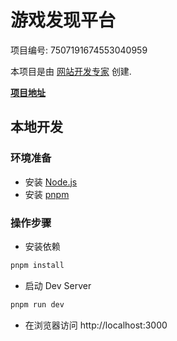 # 游戏发现平台

项目编号: 7507191674553040959

本项目是由 [网站开发专家](https://space.coze.cn/) 创建.

[**项目地址**](https://space.coze.cn/task/7507191674553040959)

## 本地开发

### 环境准备

- 安装 [Node.js](https://nodejs.org/en)
- 安装 [pnpm](https://pnpm.io/installation)

### 操作步骤

- 安装依赖

```sh
pnpm install
```

- 启动 Dev Server

```sh
pnpm run dev
```

- 在浏览器访问 http://localhost:3000

